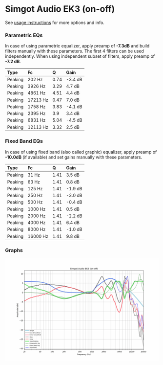 # Simgot Audio EK3 (on-off)
See [usage instructions](https://github.com/jaakkopasanen/AutoEq#usage) for more options and info.

### Parametric EQs
In case of using parametric equalizer, apply preamp of **-7.3dB** and build filters manually
with these parameters. The first 4 filters can be used independently.
When using independent subset of filters, apply preamp of **-7.2 dB**.

| Type    | Fc       |    Q | Gain    |
|:--------|:---------|:-----|:--------|
| Peaking | 202 Hz   | 0.74 | -3.4 dB |
| Peaking | 3926 Hz  | 3.29 | 4.7 dB  |
| Peaking | 4861 Hz  | 4.51 | 4.4 dB  |
| Peaking | 17213 Hz | 0.47 | 7.0 dB  |
| Peaking | 1758 Hz  | 3.83 | -4.1 dB |
| Peaking | 2395 Hz  | 3.9  | 3.4 dB  |
| Peaking | 6831 Hz  | 5.04 | -4.5 dB |
| Peaking | 12113 Hz | 3.32 | 2.5 dB  |

### Fixed Band EQs
In case of using fixed band (also called graphic) equalizer, apply preamp of **-10.0dB**
(if available) and set gains manually with these parameters.

| Type    | Fc       |    Q | Gain    |
|:--------|:---------|:-----|:--------|
| Peaking | 31 Hz    | 1.41 | 3.5 dB  |
| Peaking | 63 Hz    | 1.41 | 0.8 dB  |
| Peaking | 125 Hz   | 1.41 | -1.9 dB |
| Peaking | 250 Hz   | 1.41 | -3.0 dB |
| Peaking | 500 Hz   | 1.41 | -0.4 dB |
| Peaking | 1000 Hz  | 1.41 | 0.5 dB  |
| Peaking | 2000 Hz  | 1.41 | -2.2 dB |
| Peaking | 4000 Hz  | 1.41 | 6.4 dB  |
| Peaking | 8000 Hz  | 1.41 | -1.0 dB |
| Peaking | 16000 Hz | 1.41 | 9.8 dB  |

### Graphs
![](./Simgot%20Audio%20EK3%20(on-off).png)
